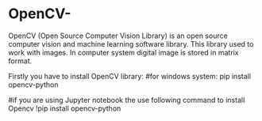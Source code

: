 # OpenCV-

OpenCV (Open Source Computer Vision Library) is an open source computer vision and machine learning software library. 
This library used to work with images.
In computer system digital image is stored in matrix format.

Firstly you have to install OpenCV library:
#for windows system:
pip install opencv-python

#if you are using Jupyter notebook the use following command to install Opencv
!pip install opencv-python
